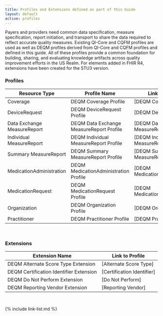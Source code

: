 ```yaml
---
title: Profiles and Extensions defined as part of this Guide
layout: default
active: profiles
---
```


Payers and providers need common data specification, measure specification, report initiation, and transport to share the data required to reflect accurate quality measures. Existing QI-Core and CQFM profiles are used as well as DEQM profiles derived from QI-Core and CQFM profiles and defined in this guide. All of these profiles provide a common foundation for building, sharing, and evaluating knowledge artifacts across quality improvement efforts in the US Realm.  For elements added in FHIR R4, extensions have been created for the STU3 version.

### Profiles

|Resource Type|Profile Name|Link to Profile|
|---|---|---|
|Coverage|DEQM Coverage Profile|[DEQM Coverage]|
|DeviceRequest|DEQM DeviceRequest Profile|[DEQM DeviceRequest]|
|Data Exchange MeasureReport|DEQM Data Exchange MeasureReport Profile|[DEQM Data Exchange MeasureReport Profile]|
|Individual MeasureReport|DEQM Individual MeasureReport Profile|[DEQM Individual MeasureReport Profile]|
|Summary MeasureReport|DEQM Summary MeasureReport Profile|[DEQM Summary MeasureReport Profile]|
|MedicationAdministration|DEQM MedicationAdministration Profile|[DEQM MedicationAdministration]|
|MedicationRequest|DEQM MedicationRequest Profile|[DEQM MedicationRequest]|
|Organization|DEQM Organization Profile|[DEQM Organization]|
|Practitioner|DEQM Practitioner Profile|[DEQM Practitioner]|

<br />

### Extensions

|Extension Name|Link to Profile|
|---|---|
|DEQM Alternate Score Type Extension|[Alternate Score Type]|
|DEQM Certification Identifier Extension|[Certification Identifier]|
|DEQM Do Not Perform Extension|[Do Not Perform]|
|DEQM Reporting Vendor Extension|[Reporting Vendor]|

<br />

{% include link-list.md %}
